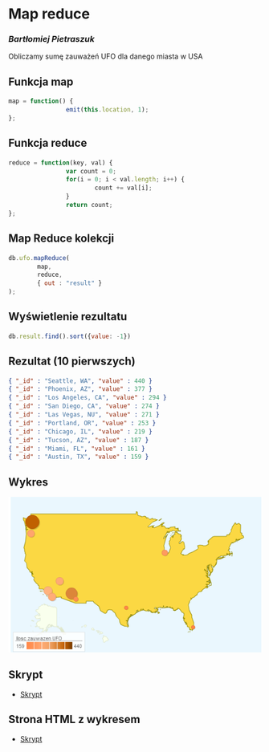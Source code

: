 # Map reduce
### *Bartłomiej Pietraszuk*

Obliczamy sumę zauważeń UFO dla danego miasta w USA

## Funkcja map
```js
map = function() {
                emit(this.location, 1);
};
```

## Funkcja reduce
```js
reduce = function(key, val) {
                var count = 0;
                for(i = 0; i < val.length; i++) {
                        count += val[i];
                }
                return count;
};
```

## Map Reduce kolekcji
```js
db.ufo.mapReduce(
        map,
        reduce,
        { out : "result" }
);
```

## Wyświetlenie rezultatu
```js
db.result.find().sort({value: -1})
```

## Rezultat (10 pierwszych)

```json
{ "_id" : "Seattle, WA", "value" : 440 }
{ "_id" : "Phoenix, AZ", "value" : 377 }
{ "_id" : "Los Angeles, CA", "value" : 294 }
{ "_id" : "San Diego, CA", "value" : 274 }
{ "_id" : "Las Vegas, NU", "value" : 271 }
{ "_id" : "Portland, OR", "value" : 253 }
{ "_id" : "Chicago, IL", "value" : 219 }
{ "_id" : "Tucson, AZ", "value" : 187 }
{ "_id" : "Miami, FL", "value" : 161 }
{ "_id" : "Austin, TX", "value" : 159 }
```

## Wykres
![](../images/bpietraszuk/ufo.png)

## Skrypt
* [Skrypt](../scripts/bpietraszuk/mapReduce.js)

## Strona HTML z wykresem
* [Skrypt](../scripts/bpietraszuk/sample.html)
